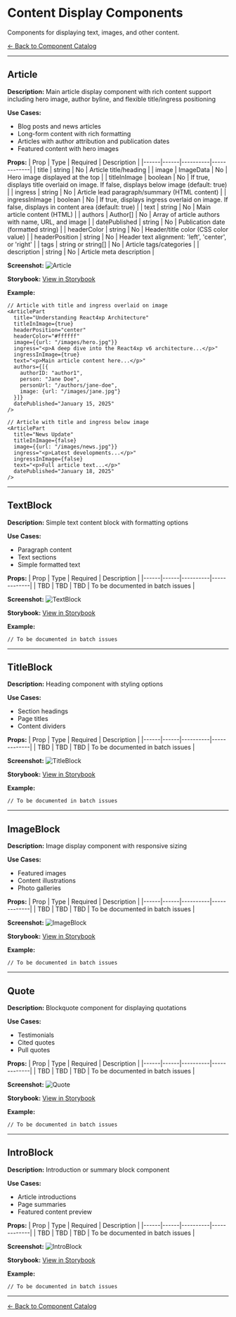 # Content Display Components

Components for displaying text, images, and other content.

[← Back to Component Catalog](README.md)

---

## Article

**Description:** Main article display component with rich content support including hero image, author byline, and flexible title/ingress positioning

**Use Cases:**
- Blog posts and news articles
- Long-form content with rich formatting
- Articles with author attribution and publication dates
- Featured content with hero images

**Props:**
| Prop | Type | Required | Description |
|------|------|----------|-------------|
| title | string | No | Article title/heading |
| image | ImageData | No | Hero image displayed at the top |
| titleInImage | boolean | No | If true, displays title overlaid on image. If false, displays below image (default: true) |
| ingress | string | No | Article lead paragraph/summary (HTML content) |
| ingressInImage | boolean | No | If true, displays ingress overlaid on image. If false, displays in content area (default: true) |
| text | string | No | Main article content (HTML) |
| authors | Author[] | No | Array of article authors with name, URL, and image |
| datePublished | string | No | Publication date (formatted string) |
| headerColor | string | No | Header/title color (CSS color value) |
| headerPosition | string | No | Header text alignment: 'left', 'center', or 'right' |
| tags | string or string[] | No | Article tags/categories |
| description | string | No | Article meta description |

**Screenshot:**
![Article](../../screenshots/article.png)

**Storybook:** [View in Storybook](http://localhost:6006/?path=/story/parts-article)

**Example:**
```tsx
// Article with title and ingress overlaid on image
<ArticlePart
  title="Understanding React4xp Architecture"
  titleInImage={true}
  headerPosition="center"
  headerColor="#ffffff"
  image={{url: "/images/hero.jpg"}}
  ingress="<p>A deep dive into the React4xp v6 architecture...</p>"
  ingressInImage={true}
  text="<p>Main article content here...</p>"
  authors={[{
    authorID: "author1",
    person: "Jane Doe",
    personUrl: "/authors/jane-doe",
    image: {url: "/images/jane.jpg"}
  }]}
  datePublished="January 15, 2025"
/>

// Article with title and ingress below image
<ArticlePart
  title="News Update"
  titleInImage={false}
  image={{url: "/images/news.jpg"}}
  ingress="<p>Latest developments...</p>"
  ingressInImage={false}
  text="<p>Full article text...</p>"
  datePublished="January 18, 2025"
/>
```

---

## TextBlock

**Description:** Simple text content block with formatting options

**Use Cases:**
- Paragraph content
- Text sections
- Simple formatted text

**Props:**
| Prop | Type | Required | Description |
|------|------|----------|-------------|
| TBD | TBD | TBD | To be documented in batch issues |

**Screenshot:**
![TextBlock](../../screenshots/textblock.png)

**Storybook:** [View in Storybook](http://localhost:6006/?path=/story/parts-textblock)

**Example:**
```tsx
// To be documented in batch issues
```

---

## TitleBlock

**Description:** Heading component with styling options

**Use Cases:**
- Section headings
- Page titles
- Content dividers

**Props:**
| Prop | Type | Required | Description |
|------|------|----------|-------------|
| TBD | TBD | TBD | To be documented in batch issues |

**Screenshot:**
![TitleBlock](../../screenshots/titleblock.png)

**Storybook:** [View in Storybook](http://localhost:6006/?path=/story/parts-titleblock)

**Example:**
```tsx
// To be documented in batch issues
```

---

## ImageBlock

**Description:** Image display component with responsive sizing

**Use Cases:**
- Featured images
- Content illustrations
- Photo galleries

**Props:**
| Prop | Type | Required | Description |
|------|------|----------|-------------|
| TBD | TBD | TBD | To be documented in batch issues |

**Screenshot:**
![ImageBlock](../../screenshots/imageblock.png)

**Storybook:** [View in Storybook](http://localhost:6006/?path=/story/parts-imageblock)

**Example:**
```tsx
// To be documented in batch issues
```

---

## Quote

**Description:** Blockquote component for displaying quotations

**Use Cases:**
- Testimonials
- Cited quotes
- Pull quotes

**Props:**
| Prop | Type | Required | Description |
|------|------|----------|-------------|
| TBD | TBD | TBD | To be documented in batch issues |

**Screenshot:**
![Quote](../../screenshots/quote.png)

**Storybook:** [View in Storybook](http://localhost:6006/?path=/story/parts-quote)

**Example:**
```tsx
// To be documented in batch issues
```

---

## IntroBlock

**Description:** Introduction or summary block component

**Use Cases:**
- Article introductions
- Page summaries
- Featured content preview

**Props:**
| Prop | Type | Required | Description |
|------|------|----------|-------------|
| TBD | TBD | TBD | To be documented in batch issues |

**Screenshot:**
![IntroBlock](../../screenshots/introblock.png)

**Storybook:** [View in Storybook](http://localhost:6006/?path=/story/parts-introblock)

**Example:**
```tsx
// To be documented in batch issues
```

---

[← Back to Component Catalog](README.md)
